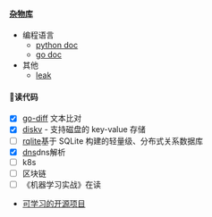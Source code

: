 #### [杂物库](https://github.com/7134g/m_troops)

- 编程语言
  - [python doc](https://github.com/7134g/m_troops/blob/master/py/README.md)
  - [go doc](https://github.com/7134g/m_troops/blob/master/go/README.md)
- 其他
  - [leak](https://github.com/7134g/m_troops/tree/master/loophole)

#### 🌱读代码
- [x] [go-diff](https://github.com/sergi/go-diff) 文本比对
- [x] [diskv](https://link.zhihu.com/?target=https%3A//github.com/peterbourgon/diskv) - 支持磁盘的 key-value 存储
- [ ] [rqlite](https://link.zhihu.com/?target=https%3A//github.com/rqlite/rqlite)基于 SQLite 构建的轻量级、分布式关系数据库
- [x] [dns](https://github.com/miekg)dns解析
- [ ] k8s
- [ ] 区块链
- [ ] 《机器学习实战》在读

- [可学习的开源项目](https://github.com/gostor/awesome-go-storage/blob/master/README.md)




<!--
**7134g/7134g** is a ✨ _special_ ✨ repository because its `README.md` (this file) appears on your GitHub profile.

Here are some ideas to get you started:

- 🔭 I’m currently working on ...
- 🌱 I’m currently learning ...
- 👯 I’m looking to collaborate on ...
- 🤔 I’m looking for help with ...
- 💬 Ask me about ...
- 📫 How to reach me: ...
- 😄 Pronouns: ...
- ⚡ Fun fact: ...
-->
